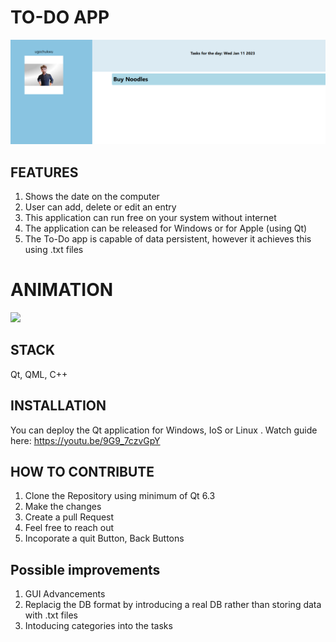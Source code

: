 # TO-DO APP
![TO-DO-PICTURE!](Screenshot.png)
## FEATURES
1. Shows the date on the computer
2. User can add, delete or edit an entry
3. This application can run free on your system without internet
4. The application can be released for Windows or for Apple (using Qt)
5. The To-Do app is capable of data persistent, however it achieves this using .txt files

# ANIMATION
![](https://media2.giphy.com/media/8Pifwtm1VlgCsHosun/giphy.gif?cid=790b761164d967545ef519dea7a04bf7ba28c997b3965992&rid=giphy.gif&ct=g)

## STACK
Qt, QML, C++ 

## INSTALLATION
You can deploy the Qt application for Windows, IoS or Linux . Watch guide here: https://youtu.be/9G9_7czvGpY

## HOW TO CONTRIBUTE
1. Clone the Repository using minimum of Qt 6.3
2. Make the changes
3. Create a pull Request
4. Feel free to reach out
5. Incoporate a quit Button, Back Buttons

## Possible improvements
1. GUI Advancements
2. Replacig the DB format by introducing a real DB rather than storing data with .txt files
3. Intoducing categories into the tasks
